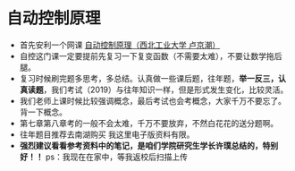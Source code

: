 # 自动控制原理
* 首先安利一个网课 [自动控制原理（西北工业大学 卢京潮）](https://www.bilibili.com/video/av9217441?from=search&seid=12437527525117944635)
* 自控这门课一定要提前先复习一下复变函数（不需要太难），不要让数学拖后腿。
* 复习时候刷完题多思考，多总结。认真做一些课后题，往年题，**举一反三，认真读题**，我们考试（2019）与往年知识一样，但是形式发生变化，比较灵活。
* 我们老师上课时候比较强调概念，最后考试也会考概念，大家千万不要忘了。背一下概念。
* 第七章第八章考的一般不会太难，千万不要放弃，不然白花花的送分题啊。
* 往年题目推荐去南湖购买 我这里电子版资料有限。
* **强烈建议看看参考资料中的笔记，是咱们学院研究生学长许璞总结的，特别好！！**  ps：我现在在家中，等我返校后扫描上传